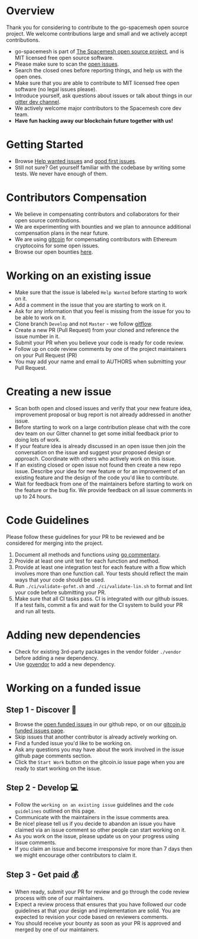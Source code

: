 # Overview
Thank you for considering to contribute to the go-spacemesh open source project. We welcome contributions large and small and we actively accept contributions.

- go-spacemesh is part of [The Spacemesh open source project](https://spacemesh.io), and is MIT licensed free open source software.
- Please make sure to scan the [open issues](https://github.com/spacemeshos/go-spacemesh/issues). 
- Search the closed ones before reporting things, and help us with the open ones.
- Make sure that you are able to contribute to MIT licensed free open software (no legal issues please).
- Introduce yourself, ask questions about issues or talk about things in our [gitter dev channel](https://gitter.im/spacemesh-os/Lobby).
- We actively welcome major contributors to the Spacemesh core dev team.
- **Have fun hacking away our blockchain future together with us!**

# Getting Started
- Browse [Help wanted issues](https://github.com/spacemeshos/go-spacemesh/labels/help%20wanted) and [good first issues](https://github.com/spacemeshos/go-spacemesh/labels/good%20first%20issue).
- Still not sure? Get yourself familiar with the codebase by writing some tests. We never have enough of them.

# Contributors Compensation
- We believe in compensating contributors and collaborators for their open source contributions.
- We are experimenting with bounties and we plan to announce additional compensation plans in the near future.
- We are using [gitcoin](https://gitcoin.co) for compensating contributors with Ethereum cryptocoins for some open issues.
- Browse our open bounties [here](https://gitcoin.co/profile/spacemeshos).

# Working on an existing issue
- Make sure that the issue is labeled `Help Wanted` before starting to work on it.
- Add a comment in the issue that you are starting to work on it.
- Ask for any information that you feel is missing from the issue for you to be able to work on it.
- Clone branch `Develop` and not `Master` - we follow [gitflow](https://datasift.github.io/gitflow/IntroducingGitFlow.html).
- Create a new PR (Pull Request) from your cloned and reference the issue number in it.
- Submit your PR when you believe your code is ready for code review.
- Follow up on code review comments by one of the project maintainers on your Pull Request (PR)
- You may add your name and email to AUTHORS when submitting your Pull Request.

# Creating a new issue
- Scan both open and closed issues and verify that your new feature idea, improvement proposal or bug report is not already addressed in another issue.
- Before starting to work on a large contribution please chat with the core dev team on our Gitter channel to get some initial feedback prior to doing lots of work.
- If your feature idea is already discussed in an open issue then join the conversation on the issue and suggest your proposed design or approach. Coordinate with others who actively work on this issue.
- If an existing closed or open issue not found then create a new repo issue. Describe your idea for new feature or for an improvement of an existing feature and the design of the code you'd like to contribute.
- Wait for feedback from one of the maintainers before starting to work on the feature or the bug fix. We provide feedback on all issue comments in up to 24 hours.

# Code Guidelines
Please follow these guidelines for your PR to be reviewed and be considered for merging into the project.

1. Document all methods and functions using [go commentary](https://golang.org/doc/effective_go.html#commentary).  
2. Provide at least one unit test for each function and method.
3. Provide at least one integration test for each feature with a flow which involves more than one function call. Your tests should reflect the main ways that your code should be used.
4. Run `./ci/validate-gofmt.sh` and `./ci/validate-lin.sh` to format and lint your code before submitting your PR.
5. Make sure that all CI tasks pass. CI is integrated with our github issues. If a test fails, commit a fix and wait for the CI system to build your PR and run all tests.

# Adding new dependencies
- Check for existing 3rd-party packages in the vendor folder `./vendor` before adding a new dependency.
- Use [govendor](https://github.com/kardianos/govendor) to add a new dependency.

# Working on a funded issue 

## Step 1 - Discover :sunrise_over_mountains:
- Browse the [open funded issues](https://github.com/spacemeshos/go-spacemesh/labels/funded) in our github repo, or on our [gitcoin.io funded issues page](https://gitcoin.co/profile/spacemeshos).
- Skip issues that another contributor is already actively working on.
- Find a funded issue you'd like to be working on.
- Ask any questions you may have about the work involved in the issue github page comments section.
- Click the `Start Work` button on the gitcoin.io issue page when you are ready to start working on the issue.

## Step 2 - Develop :computer:
- Follow the `working on an existing issue` guidelines and the `code guidelines` outlined on this page.
- Communicate with the maintainers in the issue comments area.
- Be nice! please tell us if you decide to abandon an issue you have claimed via an issue comment so other people can start working on it.
- As you work on the issue, please update us on your progress using issue comments.
- If you claim an issue and become irresponsive for more than 7 days then we might encourage other contributors to claim it.

## Step 3 - Get paid :moneybag:
- When ready, submit your PR for review and go through the code review process with one of our maintainers.
- Expect a review process that ensures that you have followed our code guidelines at that your design and implementation are solid. You are expected to revision your code based on reviewers comments.
- You should receive your bounty as soon as your PR is approved and merged by one of our maintainers. 

